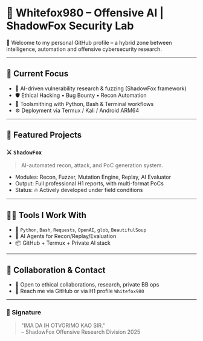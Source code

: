 # 🦊 Whitefox980 – Offensive AI | ShadowFox Security Lab

🎯 Welcome to my personal GitHub profile – a hybrid zone between intelligence, automation and offensive cybersecurity research.

---

## 🔬 Current Focus

- 🧠 AI-driven vulnerability research & fuzzing (ShadowFox framework)
- 🛡️ Ethical Hacking • Bug Bounty • Recon Automation
- 🧰 Toolsmithing with Python, Bash & Terminal workflows
- ⚙️ Deployment via Termux / Kali / Android ARM64

---

## 🧪 Featured Projects

### ⚔️ `ShadowFox`
> AI-automated recon, attack, and PoC generation system.
- Modules: Recon, Fuzzer, Mutation Engine, Replay, AI Evaluator
- Output: Full professional H1 reports, with multi-format PoCs
- Status: 🔥 Actively developed under field conditions

---

## 🧑‍💻 Tools I Work With

- 💬 `Python`, `Bash`, `Requests`, `OpenAI`, `glob`, `BeautifulSoup`
- 🧠 AI Agents for Recon/Replay/Evaluation
- 📦 GitHub + Termux + Private AI stack

---

## 🤝 Collaboration & Contact

- 🎯 Open to ethical collaborations, research, private BB ops
- 📩 Reach me via GitHub or via H1 profile `Whitefox980`

---

### 🦊 Signature
> "IMA DA IH OTVORIMO KAO SIR."  
> – ShadowFox Offensive Research Division 2025
